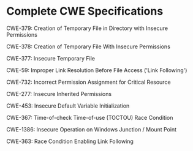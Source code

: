 

# Complete CWE Specifications

CWE-379: Creation of Temporary File in Directory with Insecure Permissions

CWE-378: Creation of Temporary File With Insecure Permissions

CWE-377: Insecure Temporary File

CWE-59: Improper Link Resolution Before File Access ('Link Following')

CWE-732: Incorrect Permission Assignment for Critical Resource

CWE-277: Insecure Inherited Permissions

CWE-453: Insecure Default Variable Initialization

CWE-367: Time-of-check Time-of-use (TOCTOU) Race Condition

CWE-1386: Insecure Operation on Windows Junction / Mount Point

CWE-363: Race Condition Enabling Link Following